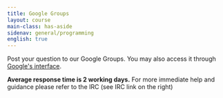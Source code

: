 ```yaml
---
title: Google Groups
layout: course
main-class: has-aside
sidenav: general/programming
english: true
---
```

Post your question to our Google Groups. You may also access it through [Google's interface](https://groups.google.com/forum/#!forum/moocfi).

**Average response time is 2 working days.** For more immediate help and guidance please refer to the IRC (see IRC link on the right)


<iframe id="forum_embed"
  src="javascript:void(0)"
  scrolling="no"
  frameborder="0"
  height="700"
  style="width:100%;">
</iframe>
<script type="text/javascript">
  document.getElementById('forum_embed').src =
     'https://groups.google.com/forum/embed/?place=forum/moocfi'
     + '&showsearch=true&showpopout=true&showtabs=false'
     + '&parenturl=' + encodeURIComponent(window.location.href);
</script>

